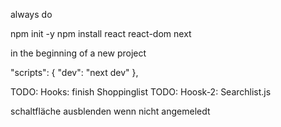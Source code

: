 always do 

npm init -y
npm install react react-dom next 

in the beginning of a new project



  "scripts": {
    "dev": "next dev"
  },



  TODO: Hooks: finish Shoppinglist
  TODO: Hoosk-2: Searchlist.js


  schaltfläche ausblenden wenn nicht angemeledt

  